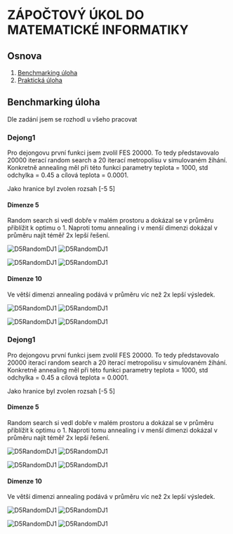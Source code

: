 # ZÁPOČTOVÝ ÚKOL DO MATEMATICKÉ INFORMATIKY

## Osnova

1. [Benchmarking úloha](#benchmarking-úloha)
2. [Praktická úloha](#praktická-úloha)

## Benchmarking úloha

Dle zadání jsem se rozhodl u všeho pracovat 

### Dejong1

Pro dejongovu první funkci jsem zvolil FES 20000. To tedy představovalo 20000 iterací random search a 20 iterací
metropolisu v simulovaném žihání. Konkretně annealing měl při této funkci parametry teplota = 1000, 
std odchylka = 0.45 a cílová teplota = 0.0001.

Jako hranice byl zvolen rozsah [-5  5]

#### Dimenze 5

Random search si vedl dobře v malém prostoru a dokázal se v průměru přiblížit k optimu o 1. Naproti tomu annealing
i v menší dimenzi dokázal v průměru najít téměř 2x lepší řešení.

![D5RandomDJ1](pictures/benchmarks/dejong1/d5_dej1_rand_g.png) 
![D5RandomDJ1](pictures/benchmarks/dejong1/d5_dej1_avg_rand_g.png)

![D5RandomDJ1](pictures/benchmarks/dejong1/d5_dej1_anneal_g.png)
![D5RandomDJ1](pictures/benchmarks/dejong1/d5_dej1_avg_anneal_g.png)

#### Dimenze 10

Ve větší dimenzi annealing podává v průměru víc než 2x lepší výsledek.

![D5RandomDJ1](pictures/benchmarks/dejong1/d10_dej1_rand_g.png)
![D5RandomDJ1](pictures/benchmarks/dejong1/d10_dej1_avg_rand_g.png)

![D5RandomDJ1](pictures/benchmarks/dejong1/d10_dej1_anneal_g.png)
![D5RandomDJ1](pictures/benchmarks/dejong1/d10_dej1_avg_anneal_g.png)


### Dejong1

Pro dejongovu první funkci jsem zvolil FES 20000. To tedy představovalo 20000 iterací random search a 20 iterací
metropolisu v simulovaném žihání. Konkretně annealing měl při této funkci parametry teplota = 1000, 
std odchylka = 0.45 a cílová teplota = 0.0001.

Jako hranice byl zvolen rozsah [-5  5]

#### Dimenze 5

Random search si vedl dobře v malém prostoru a dokázal se v průměru přiblížit k optimu o 1. Naproti tomu annealing
i v menší dimenzi dokázal v průměru najít téměř 2x lepší řešení.

![D5RandomDJ1](pictures/benchmarks/dejong2/d5_dej2_rand_g.png) 
![D5RandomDJ1](pictures/benchmarks/dejong2/d5_dej2_avg_rand_g.png)

![D5RandomDJ1](pictures/benchmarks/dejong2/d5_dej2_anneal_g.png)
![D5RandomDJ1](pictures/benchmarks/dejong2/d5_dej2_avg_anneal_g.png)

#### Dimenze 10

Ve větší dimenzi annealing podává v průměru víc než 2x lepší výsledek.

![D5RandomDJ1](pictures/benchmarks/dejong2/d10_dej2_rand_g.png)
![D5RandomDJ1](pictures/benchmarks/dejong2/d10_dej2_avg_rand_g.png)

![D5RandomDJ1](pictures/benchmarks/dejong2/d10_dej2_anneal_g.png)
![D5RandomDJ1](pictures/benchmarks/dejong2/d10_dej2_avg_anneal_g.png)